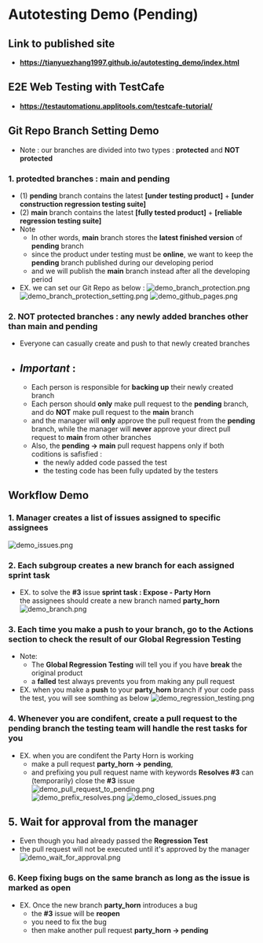 # Autotesting Demo (Pending)

## Link to published site 
- **https://tianyuezhang1997.github.io/autotesting_demo/index.html**    

## E2E Web Testing with TestCafe  
- **https://testautomationu.applitools.com/testcafe-tutorial/**  

## Git Repo Branch Setting Demo
- Note : our branches are divided into two types : **protected** and **NOT protected** 

### 1. **protedted** branches : **main** and **pending**
  - (1) **pending** branch contains the latest **[under testing product]** + **[under construction regression testing suite]**  
  - (2) **main** branch contains the latest **[fully tested product]** + **[reliable regression testing suite]**  
  - Note 
    - In other words, **main** branch stores the **latest finished version** of **pending** branch
    - since the product under testing must be **online**, we want to keep the **pending** branch published during our developing period
    - and we will publish the **main** branch instead after all the developing period
  - EX. we can set our Git Repo as below : 
  ![demo_branch_protection.png](/src/demo_branch_protection.png)
  ![demo_branch_protection_setting.png](/src/demo_branch_protection_setting.png)
  ![demo_github_pages.png](/src/demo_github_pages.png)
  
### 2. **NOT protected** branches : any newly added branches other than **main** and **pending**
- Everyone can casually create and push to that newly created branches
- ## **_Important_** : 
  - Each person is responsible for **backing up** their newly created branch
  - Each person should **only** make pull request to the **pending** branch, and do **NOT** make pull request to the **main** branch
  - and the manager will **only** approve the pull request from the **pending** branch, while the manager will **never** approve your direct pull request to **main** from other branches 
  - Also, the **pending -> main** pull request happens only if both coditions is safisfied :   
    - the newly added code passed the test
    - the testing code has been fully updated by the testers      


## Workflow Demo
### 1. Manager creates a list of **issues** assigned to specific assignees  
![demo_issues.png](/src/demo_issues.png)

### 2. Each subgroup creates a new **branch** for each assigned sprint task    
  - EX. to solve the **#3** issue **sprint task : Expose - Party Horn**  
  the assignees should create a new branch named **party_horn**  
  ![demo_branch.png](/src/demo_branch.png)

### 3. Each time you make a **push** to your **branch**, go to the **Actions** section to check the result of our **Global Regression Testing**  
  - Note:
      - The **Global Regression Testing** will tell you if you have **break** the original product
      - a **falled** test always prevents you from making any pull request   
  - EX. when you make a **push** to your **party_horn** branch
    if your code pass the test, you will see somthing as below
  ![demo_regression_testing.png](/src/demo_regression_testing.png)  

### 4. Whenever you are condifent, create a pull request to the  **pending** branch the testing team will handle the rest tasks for you  
  - EX. when you are condifent the Party Horn is working  
      - make a pull request **party_horn -> pending**,  
      - and prefixing you pull request name with keywords **Resolves #3** can (temporarily) close the **#3** issue  
  ![demo_pull_request_to_pending.png](/src/demo_pull_request_to_pending.png)  
  ![demo_prefix_resolves.png](/src/demo_prefix_resolves.png)
  ![demo_closed_issues.png](/src/demo_closed_issues.png)  

  ## 5. Wait for approval from the manager
  - Even though you had already passed the **Regression Test** 
  - the pull request will not be executed until it's approved by the manager
  ![demo_wait_for_approval.png](/src/demo_wait_for_approval.png)

  ### 6. Keep fixing bugs on the **same branch** as long as the **issue** is marked as **open**         
  - EX. Once the new branch **party_horn** introduces a bug
    - the **#3** issue will be **reopen** 
    - you need to fix the bug 
    - then make another pull request **party_horn -> pending**  

 

